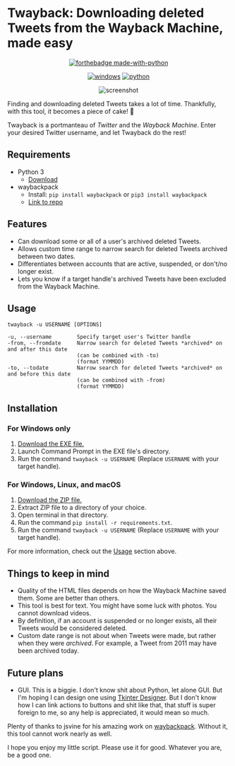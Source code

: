 # Twayback: Downloading deleted Tweets from the Wayback Machine, made easy

<div align="center">
  
[![forthebadge made-with-python](http://ForTheBadge.com/images/badges/made-with-python.svg)](https://www.python.org/)
  
[![windows](https://img.shields.io/badge/Download-Windows-blue?style=for-the-badge&logo=Microsoft)](https://github.com/Mennaruuk/twayback/releases/download/02%2F06%2F2022/twayback.exe)
[![python](https://img.shields.io/badge/Download-Python-red?style=for-the-badge&logo=python)](https://github.com/Mennaruuk/twayback/releases/download/02%2F06%2F2022/twayback.zip)

![screenshot](https://i.imgur.com/oBeqt6V.png)

</div>

Finding and downloading deleted Tweets takes a lot of time. Thankfully, with this tool, it becomes a piece of cake! 🎂

Twayback is a portmanteau of *Twitter* and the *Wayback Machine*. Enter your desired Twitter username, and let Twayback do the rest!

## Requirements
 - Python 3
    - [Download](https://www.python.org/downloads/) 
 - waybackpack
    - Install: `pip install waybackpack` or `pip3 install waybackpack`
    - [Link to repo](https://github.com/jsvine/waybackpack)
## Features
 - Can download some or all of a user's archived deleted Tweets.
 - Allows custom time range to narrow search for deleted Tweets archived between two dates.
 - Differentiates between accounts that are active, suspended, or don't/no longer exist.
 - Lets you know if a target handle's archived Tweets have been excluded from the Wayback Machine.

## Usage
    twayback -u USERNAME [OPTIONS]
    
    -u, --username        Specify target user's Twitter handle
    -from, --fromdate     Narrow search for deleted Tweets *archived* on and after this date
                          (can be combined with -to)
                          (format YYMMDD)
    -to, --todate         Narrow search for deleted Tweets *archived* on and before this date
                          (can be combined with -from)
                          (format YYMMDD)

## Installation
### For Windows only
 1. [Download the EXE file.](https://github.com/Mennaruuk/twayback/releases/download/02%2F06%2F2022/twayback.exe)
 2. Launch Command Prompt in the EXE file's directory.
 3. Run the command `twayback -u USERNAME` (Replace `USERNAME` with your target handle).

### For Windows, Linux, and macOS
 1. [Download the ZIP file.](https://github.com/Mennaruuk/twayback/releases/download/02%2F06%2F2022/twayback.zip)
 2. Extract ZIP file to a directory of your choice.
 3. Open terminal in that directory.
 4. Run the command `pip install -r requirements.txt`.
 5. Run the command `twayback -u USERNAME` (Replace `USERNAME` with your target handle).


For more information, check out the [Usage](#usage) section above.

## Things to keep in mind
 - Quality of the HTML files depends on how the Wayback Machine saved them. Some are better than others.
 - This tool is best for text. You might have some luck with photos. You cannot download videos.
 - By definition, if an account is suspended or no longer exists, all their Tweets would be considered deleted.
 - Custom date range is not about when Tweets were made, but rather when they were _archived_. For example, a Tweet from 2011 may have been archived today.

## Future plans
 - GUI. This is a biggie. I don't know shit about Python, let alone GUI. But I'm hoping I can design one using [Tkinter Designer](https://github.com/ParthJadhav/Tkinter-Designer). But I don't know how I can link actions to buttons and shit like that, that stuff is super foreign to me, so any help is appreciated, it would mean so much.

Plenty of thanks to jsvine for his amazing work on [waybackpack](https://github.com/jsvine/waybackpack). Without it, this tool cannot work nearly as well.

I hope you enjoy my little script. Please use it for good. Whatever you are, be a good one.
